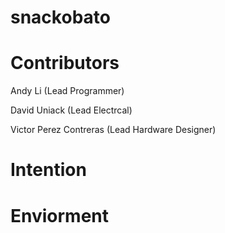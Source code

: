 # snackobato

# Contributors

Andy Li (Lead Programmer)

David Uniack (Lead Electrcal)

Victor Perez Contreras (Lead Hardware Designer)

# Intention

# Enviorment
